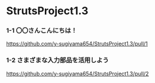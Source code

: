 # StrutsProject1.3

### 1-1 〇〇さんこんにちは！
https://github.com/y-sugiyama654/StrutsProject1.3/pull/1

### 1-2 さまざまな入力部品を活用しよう
https://github.com/y-sugiyama654/StrutsProject1.3/pull/2
